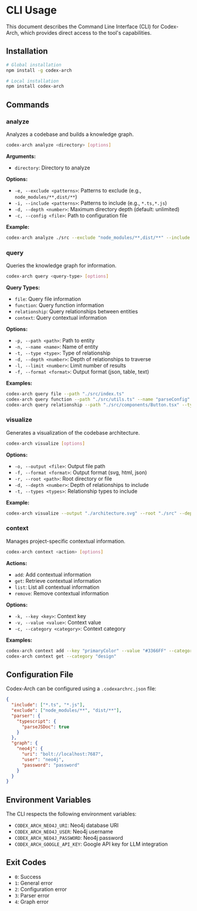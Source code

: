 # CLI Usage

This document describes the Command Line Interface (CLI) for Codex-Arch, which provides direct access to the tool's capabilities.

## Installation

```bash
# Global installation
npm install -g codex-arch

# Local installation
npm install codex-arch
```

## Commands

### analyze

Analyzes a codebase and builds a knowledge graph.

```bash
codex-arch analyze <directory> [options]
```

**Arguments:**
- `directory`: Directory to analyze

**Options:**
- `-e, --exclude <patterns>`: Patterns to exclude (e.g., `node_modules/**,dist/**`)
- `-i, --include <patterns>`: Patterns to include (e.g., `*.ts,*.js`)
- `-d, --depth <number>`: Maximum directory depth (default: unlimited)
- `-c, --config <file>`: Path to configuration file

**Example:**
```bash
codex-arch analyze ./src --exclude "node_modules/**,dist/**" --include "*.ts"
```

### query

Queries the knowledge graph for information.

```bash
codex-arch query <query-type> [options]
```

**Query Types:**
- `file`: Query file information
- `function`: Query function information
- `relationship`: Query relationships between entities
- `context`: Query contextual information

**Options:**
- `-p, --path <path>`: Path to entity
- `-n, --name <name>`: Name of entity
- `-t, --type <type>`: Type of relationship
- `-d, --depth <number>`: Depth of relationships to traverse
- `-l, --limit <number>`: Limit number of results
- `-f, --format <format>`: Output format (json, table, text)

**Examples:**
```bash
codex-arch query file --path "./src/index.ts"
codex-arch query function --path "./src/utils.ts" --name "parseConfig"
codex-arch query relationship --path "./src/components/Button.tsx" --type "imports" --depth 2
```

### visualize

Generates a visualization of the codebase architecture.

```bash
codex-arch visualize [options]
```

**Options:**
- `-o, --output <file>`: Output file path
- `-f, --format <format>`: Output format (svg, html, json)
- `-r, --root <path>`: Root directory or file
- `-d, --depth <number>`: Depth of relationships to include
- `-t, --types <types>`: Relationship types to include

**Example:**
```bash
codex-arch visualize --output "./architecture.svg" --root "./src" --depth 3
```

### context

Manages project-specific contextual information.

```bash
codex-arch context <action> [options]
```

**Actions:**
- `add`: Add contextual information
- `get`: Retrieve contextual information
- `list`: List all contextual information
- `remove`: Remove contextual information

**Options:**
- `-k, --key <key>`: Context key
- `-v, --value <value>`: Context value
- `-c, --category <category>`: Context category

**Examples:**
```bash
codex-arch context add --key "primaryColor" --value "#3366FF" --category "design"
codex-arch context get --category "design"
```

## Configuration File

Codex-Arch can be configured using a `.codexarchrc.json` file:

```json
{
  "include": ["*.ts", "*.js"],
  "exclude": ["node_modules/**", "dist/**"],
  "parser": {
    "typescript": {
      "parseJSDoc": true
    }
  },
  "graph": {
    "neo4j": {
      "uri": "bolt://localhost:7687",
      "user": "neo4j",
      "password": "password"
    }
  }
}
```

## Environment Variables

The CLI respects the following environment variables:

- `CODEX_ARCH_NEO4J_URI`: Neo4j database URI
- `CODEX_ARCH_NEO4J_USER`: Neo4j username
- `CODEX_ARCH_NEO4J_PASSWORD`: Neo4j password
- `CODEX_ARCH_GOOGLE_API_KEY`: Google API key for LLM integration

## Exit Codes

- `0`: Success
- `1`: General error
- `2`: Configuration error
- `3`: Parser error
- `4`: Graph error